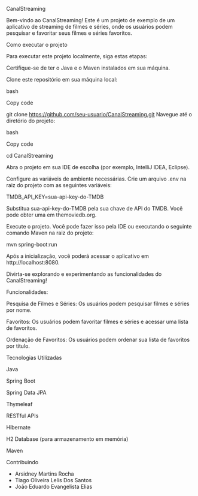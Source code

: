 CanalStreaming

Bem-vindo ao CanalStreaming! Este é um projeto de exemplo de um aplicativo de streaming de filmes e séries, onde os usuários podem pesquisar e favoritar seus filmes e séries favoritos.

Como executar o projeto

Para executar este projeto localmente, siga estas etapas:

Certifique-se de ter o Java e o Maven instalados em sua máquina.

Clone este repositório em sua máquina local:

bash

Copy code

git clone https://github.com/seu-usuario/CanalStreaming.git
Navegue até o diretório do projeto:


bash

Copy code

cd CanalStreaming

Abra o projeto em sua IDE de escolha (por exemplo, IntelliJ IDEA, Eclipse).

Configure as variáveis de ambiente necessárias. Crie um arquivo .env na raiz do projeto com as seguintes variáveis:

TMDB_API_KEY=sua-api-key-do-TMDB

Substitua sua-api-key-do-TMDB pela sua chave de API do TMDB. Você pode obter uma em themoviedb.org.

Execute o projeto. Você pode fazer isso pela IDE ou executando o seguinte comando Maven na raiz do projeto:

mvn spring-boot:run

Após a inicialização, você poderá acessar o aplicativo em http://localhost:8080.

Divirta-se explorando e experimentando as funcionalidades do CanalStreaming!

Funcionalidades:

Pesquisa de Filmes e Séries: Os usuários podem pesquisar filmes e séries por nome.

Favoritos: Os usuários podem favoritar filmes e séries e acessar uma lista de favoritos.

Ordenação de Favoritos: Os usuários podem ordenar sua lista de favoritos por título.

Tecnologias Utilizadas

Java

Spring Boot

Spring Data JPA

Thymeleaf

RESTful APIs

Hibernate

H2 Database (para armazenamento em memória)

Maven

Contribuindo

- Arsidney Martins Rocha
- Tiago Oliveira Lelis Dos Santos
- João Eduardo Evangelista Elias
